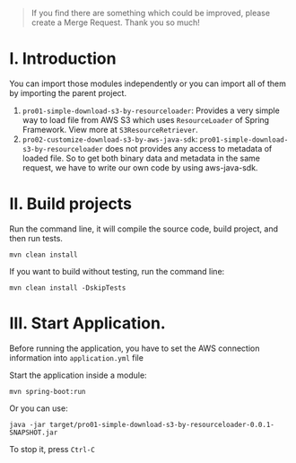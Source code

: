 > If you find there are something which could be improved, please create a Merge Request. 
> Thank you so much!

# I. Introduction
You can import those modules independently or you can import all of them by importing the parent project.

1. `pro01-simple-download-s3-by-resourceloader`: Provides a very simple way to load file from AWS S3 which uses `ResourceLoader` of Spring Framework.
View more at `S3ResourceRetriever`.
2. `pro02-customize-download-s3-by-aws-java-sdk`: `pro01-simple-download-s3-by-resourceloader` does not provides any access to metadata of loaded file. 
So to get both binary data and metadata in the same request, we have to write our own code by using aws-java-sdk.
 
# II. Build projects
Run the command line, it will compile the source code, build project, and then run tests.
```
mvn clean install 
```

If you want to build without testing, run the command line:
```
mvn clean install -DskipTests 
```

# III. Start Application.
Before running the application, you have to set the AWS connection information into `application.yml` file

Start the application inside a module:
```
mvn spring-boot:run 
``` 
Or you can use:
```
java -jar target/pro01-simple-download-s3-by-resourceloader-0.0.1-SNAPSHOT.jar 
```

To stop it, press `Ctrl-C`
